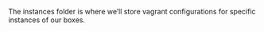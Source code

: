 The instances folder is where we’ll store vagrant configurations for specific instances of our boxes.

